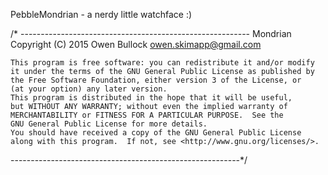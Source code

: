 PebbleMondrian - a nerdy little watchface :) 

/* ---------------------------------------------------------
    Mondrian
    Copyright (C) 2015 Owen Bullock 
                       owen.skimapp@gmail.com
                       
    This program is free software: you can redistribute it and/or modify
    it under the terms of the GNU General Public License as published by
    the Free Software Foundation, either version 3 of the License, or
    (at your option) any later version.
    This program is distributed in the hope that it will be useful,
    but WITHOUT ANY WARRANTY; without even the implied warranty of
    MERCHANTABILITY or FITNESS FOR A PARTICULAR PURPOSE.  See the
    GNU General Public License for more details.
    You should have received a copy of the GNU General Public License
    along with this program.  If not, see <http://www.gnu.org/licenses/>.
 ---------------------------------------------------------*/
 
 
 
